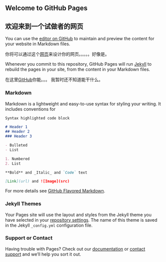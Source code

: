 ## Welcome to GitHub Pages
## 欢迎来到一个试做者的网页

You can use the [editor on GitHub](https://github.com/JINGLIUMOYIN/JINGLIUMOYIN.github.io/edit/master/index.md) to maintain and preview the content for your website in Markdown files.

你将可以通过这个[网页](https://github.com/JINGLIUMOYIN/JINGLIUMOYIN.github.io/edit/master/index.md)来设计你的网页。。。。。好像是。

Whenever you commit to this repository, GitHub Pages will run [Jekyll](https://jekyllrb.com/) to rebuild the pages in your site, from the content in your Markdown files.

在这里[GitHub](https://jekyllrb.com/)你能。。。 我暂时还不知道能干什么。

### Markdown

Markdown is a lightweight and easy-to-use syntax for styling your writing. It includes conventions for

```markdown
Syntax highlighted code block

# Header 1
## Header 2
### Header 3

- Bulleted
- List

1. Numbered
2. List

**Bold** and _Italic_ and `Code` text

[Link](url) and ![Image](src)
```

For more details see [GitHub Flavored Markdown](https://guides.github.com/features/mastering-markdown/).

### Jekyll Themes

Your Pages site will use the layout and styles from the Jekyll theme you have selected in your [repository settings](https://github.com/JINGLIUMOYIN/JINGLIUMOYIN.github.io/settings). The name of this theme is saved in the Jekyll `_config.yml` configuration file.

### Support or Contact

Having trouble with Pages? Check out our [documentation](https://help.github.com/categories/github-pages-basics/) or [contact support](https://github.com/contact) and we’ll help you sort it out.
